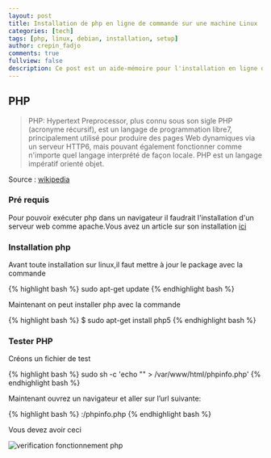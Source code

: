 ```yaml
---
layout: post
title: Installation de php en ligne de commande sur une machine Linux
categories: [tech]
tags: [php, linux, debian, installation, setup]
author: crepin_fadjo
comments: true
fullview: false
description: Ce post est un aide-mémoire pour l'installation en ligne de commande de php
---
```

## PHP
>PHP: Hypertext Preprocessor, plus connu sous son sigle PHP (acronyme récursif), est un langage de programmation libre7, principalement utilisé pour produire des pages Web dynamiques via un serveur HTTP6, mais pouvant également fonctionner comme n'importe quel langage interprété de façon locale. PHP est un langage impératif orienté objet.

Source : [wikipedia](https://fr.wikipedia.org/wiki/PHP)

### Pré requis
Pour pouvoir exécuter php dans un navigateur il faudrait l'installation d'un serveur web comme apache.Vous avez un article sur son installation [ici]()

### Installation php

Avant toute installation sur linux,il faut mettre à jour le package avec la commande

{% highlight bash %}
sudo apt-get update
{% endhighlight bash %}

Maintenant on peut installer php avec la commande

{% highlight bash %}
$ sudo apt-get install php5
{% endhighlight bash %}

### Tester PHP

Créons un fichier de test

{% highlight bash %}
sudo sh -c 'echo "<?php phpinfo();?>" > /var/www/html/phpinfo.php'
{% endhighlight bash %}


Maintenant ouvrez un navigateur et aller sur l’url suivante:

{% highlight bash %}
<adresse IP>:<port>/phpinfo.php
{% endhighlight bash %}

Vous devez avoir ceci

![verification fonctionnement php](../../../../assets/media/2017-02-20-installation-lamp-linux/php.PNG "verification fonctionnement php")
